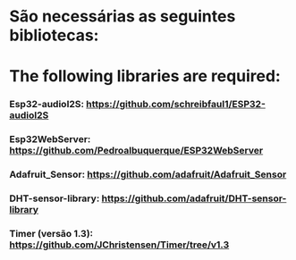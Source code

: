 # São necessárias as seguintes bibliotecas:
# The following libraries are required:

### Esp32-audioI2S:     https://github.com/schreibfaul1/ESP32-audioI2S
### Esp32WebServer:     https://github.com/Pedroalbuquerque/ESP32WebServer
### Adafruit_Sensor:    https://github.com/adafruit/Adafruit_Sensor
### DHT-sensor-library: https://github.com/adafruit/DHT-sensor-library
### Timer (versão 1.3): https://github.com/JChristensen/Timer/tree/v1.3
